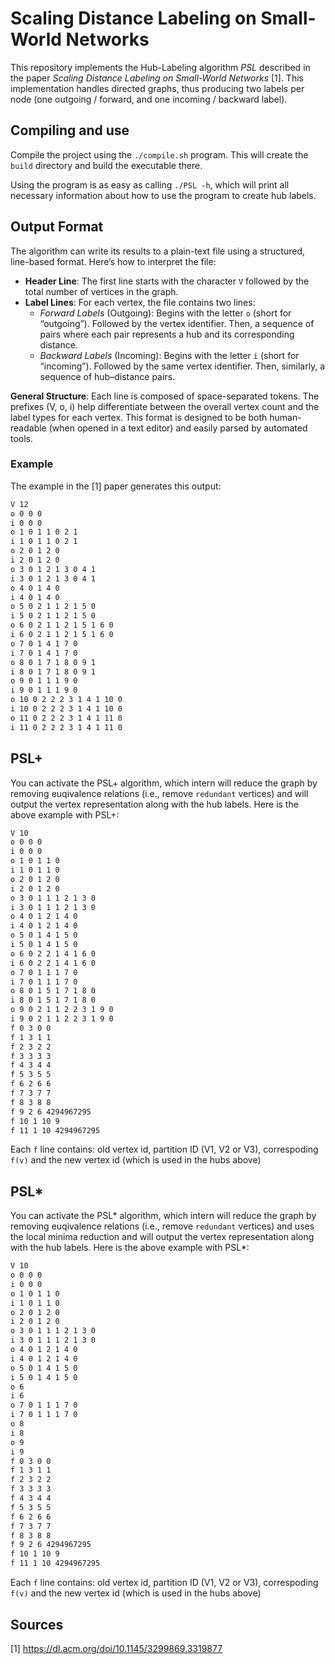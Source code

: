 # Scaling Distance Labeling on Small-World Networks

This repository implements the Hub-Labeling algorithm _PSL_ described in the paper _Scaling Distance Labeling on Small-World Networks_ [1].
This implementation handles directed graphs, thus producing two labels per node (one outgoing / forward, and one incoming / backward label).

## Compiling and use

Compile the project using the `./compile.sh` program. This will create the `build` directory and build the executable there.

Using the program is as easy as calling `./PSL -h`, which will print all necessary information about how to use the program to create hub labels.

## Output Format
The algorithm can write its results to a plain-text file using a structured, line-based format. Here’s how to interpret the file:

- **Header Line**: 
The first line starts with the character `V` followed by the total number of vertices in the graph.
- **Label Lines**: 
For each vertex, the file contains two lines:
  - _Forward Labels_ (Outgoing): 
Begins with the letter `o` (short for “outgoing”). 
Followed by the vertex identifier. 
Then, a sequence of pairs where each pair represents a hub and its corresponding distance.
  - _Backward Labels_ (Incoming): 
Begins with the letter `i` (short for “incoming”). 
Followed by the same vertex identifier. 
Then, similarly, a sequence of hub–distance pairs.

**General Structure**: 
Each line is composed of space-separated tokens. 
The prefixes (V, o, i) help differentiate between the overall vertex count and the label types for each vertex. 
This format is designed to be both human-readable (when opened in a text editor) and easily parsed by automated tools.

### Example

The example in the [1] paper generates this output:

```bash
V 12
o 0 0 0
i 0 0 0
o 1 0 1 1 0 2 1
i 1 0 1 1 0 2 1
o 2 0 1 2 0
i 2 0 1 2 0
o 3 0 1 2 1 3 0 4 1
i 3 0 1 2 1 3 0 4 1
o 4 0 1 4 0
i 4 0 1 4 0
o 5 0 2 1 1 2 1 5 0
i 5 0 2 1 1 2 1 5 0
o 6 0 2 1 1 2 1 5 1 6 0
i 6 0 2 1 1 2 1 5 1 6 0
o 7 0 1 4 1 7 0
i 7 0 1 4 1 7 0
o 8 0 1 7 1 8 0 9 1
i 8 0 1 7 1 8 0 9 1
o 9 0 1 1 1 9 0
i 9 0 1 1 1 9 0
o 10 0 2 2 2 3 1 4 1 10 0
i 10 0 2 2 2 3 1 4 1 10 0
o 11 0 2 2 2 3 1 4 1 11 0
i 11 0 2 2 2 3 1 4 1 11 0
```

## PSL+

You can activate the PSL+ algorithm, which intern will reduce the graph by removing euqivalence relations (i.e., remove `redundant` vertices) and will output the vertex representation along with the hub labels.
Here is the above example with PSL+:

```bash
V 10
o 0 0 0
i 0 0 0
o 1 0 1 1 0
i 1 0 1 1 0
o 2 0 1 2 0
i 2 0 1 2 0
o 3 0 1 1 1 2 1 3 0
i 3 0 1 1 1 2 1 3 0
o 4 0 1 2 1 4 0
i 4 0 1 2 1 4 0
o 5 0 1 4 1 5 0
i 5 0 1 4 1 5 0
o 6 0 2 2 1 4 1 6 0
i 6 0 2 2 1 4 1 6 0
o 7 0 1 1 1 7 0
i 7 0 1 1 1 7 0
o 8 0 1 5 1 7 1 8 0
i 8 0 1 5 1 7 1 8 0
o 9 0 2 1 1 2 2 3 1 9 0
i 9 0 2 1 1 2 2 3 1 9 0
f 0 3 0 0
f 1 3 1 1
f 2 3 2 2
f 3 3 3 3
f 4 3 4 4
f 5 3 5 5
f 6 2 6 6
f 7 3 7 7
f 8 3 8 8
f 9 2 6 4294967295
f 10 1 10 9
f 11 1 10 4294967295
```

Each `f` line contains: old vertex id, partition ID (V1, V2 or V3), correspoding `f(v)` and the new vertex id (which is used in the hubs above)

## PSL*

You can activate the PSL* algorithm, which intern will reduce the graph by removing euqivalence relations (i.e., remove `redundant` vertices) and uses the local minima reduction and will output the vertex representation along with the hub labels.
Here is the above example with PSL*:

```bash
V 10
o 0 0 0
i 0 0 0
o 1 0 1 1 0
i 1 0 1 1 0
o 2 0 1 2 0
i 2 0 1 2 0
o 3 0 1 1 1 2 1 3 0
i 3 0 1 1 1 2 1 3 0
o 4 0 1 2 1 4 0
i 4 0 1 2 1 4 0
o 5 0 1 4 1 5 0
i 5 0 1 4 1 5 0
o 6
i 6
o 7 0 1 1 1 7 0
i 7 0 1 1 1 7 0
o 8
i 8
o 9
i 9
f 0 3 0 0
f 1 3 1 1
f 2 3 2 2
f 3 3 3 3
f 4 3 4 4
f 5 3 5 5
f 6 2 6 6
f 7 3 7 7
f 8 3 8 8
f 9 2 6 4294967295
f 10 1 10 9
f 11 1 10 4294967295
```

Each `f` line contains: old vertex id, partition ID (V1, V2 or V3), correspoding `f(v)` and the new vertex id (which is used in the hubs above)

## Sources
[1] https://dl.acm.org/doi/10.1145/3299869.3319877
